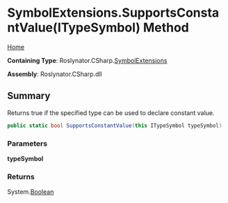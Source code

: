<a name="_top"></a>

# SymbolExtensions\.SupportsConstantValue\(ITypeSymbol\) Method

[Home](../../../../README.md#_top)

**Containing Type**: Roslynator\.CSharp\.[SymbolExtensions](../README.md#_top)

**Assembly**: Roslynator\.CSharp\.dll

## Summary

Returns true if the specified type can be used to declare constant value\.

```csharp
public static bool SupportsConstantValue(this ITypeSymbol typeSymbol)
```

### Parameters

**typeSymbol**

### Returns

System\.[Boolean](https://docs.microsoft.com/en-us/dotnet/api/system.boolean)

